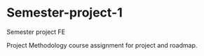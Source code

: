 # Semester-project-1
Semester project FE

Project Methodology course assignment for project and roadmap.
